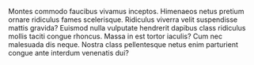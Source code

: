 Montes commodo faucibus vivamus inceptos. Himenaeos netus pretium ornare ridiculus fames scelerisque. Ridiculus viverra velit suspendisse mattis gravida? Euismod nulla vulputate hendrerit dapibus class ridiculus mollis taciti congue rhoncus. Massa in est tortor iaculis? Cum nec malesuada dis neque. Nostra class pellentesque netus enim parturient congue ante interdum venenatis dui?